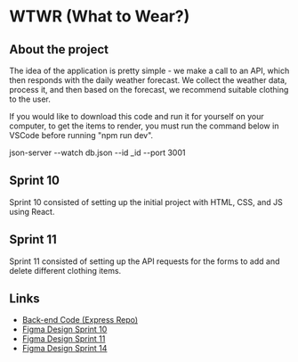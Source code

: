 # WTWR (What to Wear?)

## About the project

The idea of the application is pretty simple - we make a call to an API, which then responds with the daily weather forecast. We collect the weather data, process it, and then based on the forecast, we recommend suitable clothing to the user.

If you would like to download this code and run it for yourself on your computer, to get the items to render, you must run the command below in VSCode before running "npm run dev".

json-server --watch db.json --id \_id --port 3001

## Sprint 10

Sprint 10 consisted of setting up the initial project with HTML, CSS, and JS using React.

## Sprint 11

Sprint 11 consisted of setting up the API requests for the forms to add and delete different clothing items.

## Links

- [Back-end Code (Express Repo)](https://github.com/deelcoding/se_project_express)
- [Figma Design Sprint 10](https://www.figma.com/file/DTojSwldenF9UPKQZd6RRb/Sprint-10%3A-WTWR)
- [Figma Design Sprint 11](https://www.figma.com/design/dQLJwEKasIdspciJAJrCaf/Sprint-11_-WTWR?node-id=311-433&p=f&t=bcXgaMKmJQVYo6Ia-0)
- [Figma Design Sprint 14](https://www.figma.com/design/bfVOvqlLmoKZ5lpro8WWBe/Sprint-14_-WTWR?node-id=1-1639&t=e0yyyW1mD8LD5tl1-0)
